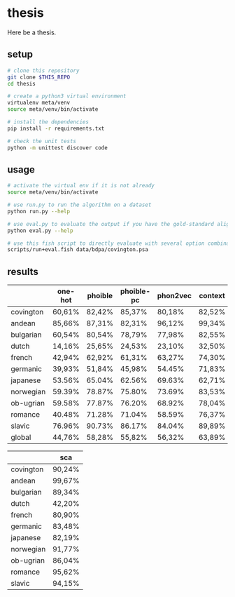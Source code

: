 # thesis

Here be a thesis.


## setup

```bash
# clone this repository
git clone $THIS_REPO
cd thesis

# create a python3 virtual environment
virtualenv meta/venv
source meta/venv/bin/activate

# install the dependencies
pip install -r requirements.txt

# check the unit tests
python -m unittest discover code
```


## usage

```bash
# activate the virtual env if it is not already
source meta/venv/bin/activate

# use run.py to run the algorithm on a dataset
python run.py --help

# use eval.py to evaluate the output if you have the gold-standard alignments
python eval.py --help

# use this fish script to directly evaluate with several option combinations
scripts/run+eval.fish data/bdpa/covington.psa
```


## results

|           | one-hot | phoible | phoible-pc | phon2vec | context |
|-----------|---------|---------|------------|----------|---------|
| covington |  60,61% |  82,42% |     85,37% |   80,18% |  82,52% |
| andean    |  85,66% |  87,31% |     82,31% |   96,12% |  99,34% |
| bulgarian |  60,54% |  80,54% |     78,79% |   77,98% |  82,55% |
| dutch     |  14,16% |  25,65% |     24,53% |   23,10% |  32,50% |
| french    |  42,94% |  62,92% |     61,31% |   63,27% |  74,30% |
| germanic  |  39,93% |  51,84% |     45,98% |   54.45% |  71,83% |
| japanese  |  53.56% |  65.04% |     62.56% |   69.63% |  62,71% |
| norwegian |  59.39% |  78.87% |     75.80% |   73.69% |  83,53% |
| ob-ugrian |  59.58% |  77.87% |     76.20% |   68.92% |  78,04% |
| romance   |  40.48% |  71.28% |     71.04% |   58.59% |  76,37% |
| slavic    |  76.96% |  90.73% |     86.17% |   84.04% |  89,89% |
| global    |  44,76% |  58,28% |     55,82% |   56,32% |  63,89% |

|           |     sca |
|-----------|---------|
| covington |  90,24% |
| andean    |  99,67% |
| bulgarian |  89,34% |
| dutch     |  42,20% |
| french    |  80,90% |
| germanic  |  83,48% |
| japanese  |  82,19% |
| norwegian |  91,77% |
| ob-ugrian |  86,04% |
| romance   |  95,62% |
| slavic    |  94,15% |
